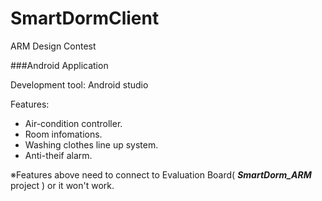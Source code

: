 # SmartDormClient
ARM Design Contest

###Android Application  

Development tool: Android studio  
  
Features:   
  * Air-condition controller.  
  * Room infomations.  
  * Washing clothes line up system.  
  * Anti-theif alarm.  
    
※Features above need to connect to Evaluation Board( ***SmartDorm_ARM*** project ) or it won't work.
